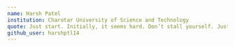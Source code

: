 ```yaml
---
name: Harsh Patel
institution: Charotar University of Science and Technology
quote: Just start. Initially, it seems hard. Don’t stall yourself. Just take a step.
github_user: harshptl14
---
```

